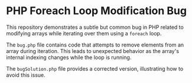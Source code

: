 # PHP Foreach Loop Modification Bug
This repository demonstrates a subtle but common bug in PHP related to modifying arrays while iterating over them using a `foreach` loop.

The `bug.php` file contains code that attempts to remove elements from an array during iteration.  This leads to unexpected behavior as the array's internal indexing changes while the loop is running.

The `bugSolution.php` file provides a corrected version, illustrating how to avoid this issue.